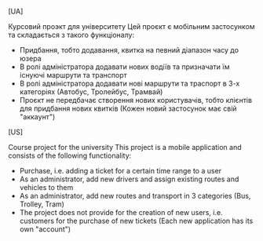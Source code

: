 [UA]

Курсовий проэкт для університету
Цей проєкт є мобільним застосунком та складається з такого функціоналу:
- Придбання, тобто додавання, квитка на певний діапазон часу до юзера
- В ролі адміністратора додавати нових водіїв та призначати їм існуючі маршрути та транспорт
- В ролі адміністратора додавати нові маршрути та траспорт в 3-х категоріях (Автобус, Тролейбус, Трамвай)
- Проєкт не передбачає створення нових користувачів, тобто клієнтів для придбання нових квитків (Кожен новий застосунок має свій "аккаунт")

[US]

Course project for the university
This project is a mobile application and consists of the following functionality:
- Purchase, i.e. adding a ticket for a certain time range to a user
- As an administrator, add new drivers and assign existing routes and vehicles to them
- As an administrator, add new routes and transport in 3 categories (Bus, Trolley, Tram)
- The project does not provide for the creation of new users, i.e. customers for the purchase of new tickets (Each new application has its own "account")
